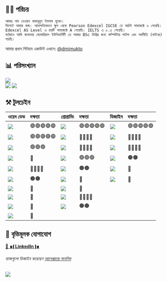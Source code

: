 ## 🙋‍♂️ পরিচয় 
```
আমার নাম দেওয়ান মাকসুদুল ইসলাম মুক্তো। 
সিলেটে আমার জন্ম। আনান্দনিকেতন স্কুল থেকে Pearson Edexcel IGCSE তে আঠটা সাবজেক্টে ৯ পেয়েছি।
Edexcel AS Level এ চারটি সাবজেক্টে A পেয়েছি। IELTS এ ৮.৫ পেয়েছি। 
বর্তমানে আমি কানাডার মেমোরিয়াল ইউনিভার্সিটি তে আমার BSc ডিগ্রির জন্য কম্পিউটার সাইন্স এবং অর্থনীতি (মাইনর) পড়ছি। 
```
আমার প্রধান গিটহাব একাউন্ট এখানে: [@dmimukto](https://github.com/dmimukto)

## 📊 পরিসংখ্যান

![](https://github-profile-summary-cards.vercel.app/api/cards/profile-details?username=dewanmukto-bd&theme=monokai)<br>
![](https://github-profile-summary-cards.vercel.app/api/cards/repos-per-language?username=dewanmukto-bd&theme=monokai)
![](https://github-profile-summary-cards.vercel.app/api/cards/productive-time?username=dewanmukto-bd&theme=monokai)
<br />

## ⚒️ টুলচেইন
|ওয়েব ডেভ|দক্ষতা|প্রোগ্রামিং|দক্ষতা|ডিজাইন|দক্ষতা|
|:---|:---|:---|:---|:---|:---|
|<a href="#"><img src="https://img.shields.io/badge/HTML5-E34F26?style=for-the-badge&logo=html5&logoColor=white" /></a> |🟣🟣🟣🟣🟣|<a href="#"><img src="https://img.shields.io/badge/Python-3776AB?style=for-the-badge&logo=python&logoColor=white" /></a> |🟣🟣🟣🟣🟣|<a href="#"><img src="https://img.shields.io/badge/Canva-%2300C4CC.svg?&style=for-the-badge&logo=Canva&logoColor=white" /></a>|🟣🟣🟣🟣🟣|
|<a href="#"><img src="https://img.shields.io/badge/JavaScript-F7DF1E?style=for-the-badge&logo=javascript&logoColor=black" /></a>|🟣🟣🟣🟣🟣|<a href="#"><img src="https://img.shields.io/badge/Java-ED8B00?style=for-the-badge&logo=java&logoColor=white" /></a> |🔵🔵🔵🔵|<a href="#"><img src="https://img.shields.io/badge/Adobe%20Photoshop-31A8FF?style=for-the-badge&logo=Adobe%20Photoshop&logoColor=black" /></a>|🔵🔵🔵🔵|
|<a href="#"><img src="https://img.shields.io/badge/CSS3-1572B6?style=for-the-badge&logo=css3&logoColor=white" /></a> |🟢🟢🟢|<a href="#"><img src="https://img.shields.io/badge/C-00599C?style=for-the-badge&logo=c&logoColor=white" /></a>|🔵🔵🔵🔵|<a href="#"><img src="https://img.shields.io/badge/gimp-5C5543?style=for-the-badge&logo=gimp&logoColor=white" /></a>|🔵🔵🔵🔵|
|<a href="#"><img src="https://img.shields.io/badge/Flask-000000?style=for-the-badge&logo=flask&logoColor=white" /></a>|🐣|<a href="#"><img src="https://img.shields.io/badge/C%23-239120?style=for-the-badge&logo=c-sharp&logoColor=white" /></a>|🟢🟢🟢|<a href="#"><img src="https://img.shields.io/badge/Inkscape-000000?style=for-the-badge&logo=Inkscape&logoColor=white" /></a>|🟠🟠|
|<a href="#"><img src="https://img.shields.io/badge/MongoDB-4EA94B?style=for-the-badge&logo=mongodb&logoColor=white" /></a>|🔵🔵🔵🔵|<a href="#"><img src="https://img.shields.io/badge/R-276DC3?style=for-the-badge&logo=r&logoColor=white" /></a> |🟠🟠|<a href="#"><img src="https://img.shields.io/badge/Unity-100000?style=for-the-badge&logo=unity&logoColor=white" /></a>|🐣|
|![](https://img.shields.io/badge/Jekyll-CC0000?style=for-the-badge&logo=Jekyll&logoColor=white)|🟠🟠|<a href="#"><img src="https://img.shields.io/badge/Rust-000000?style=for-the-badge&logo=rust&logoColor=white" /></a>|🐣|<a href="#"><img src="https://img.shields.io/badge/blender-%23F5792A.svg?style=for-the-badge&logo=blender&logoColor=white" /></a>|🐣|
|<a href="#"><img src="https://img.shields.io/badge/firebase-ffca28?style=for-the-badge&logo=firebase&logoColor=black" /></a>|🐣|<a href="#"><img src="https://img.shields.io/badge/Go-00ADD8?style=for-the-badge&logo=go&logoColor=white" /></a>|🐣|
|![](https://img.shields.io/badge/React-20232A?style=for-the-badge&logo=react&logoColor=61DAFB)|🐣|![](https://img.shields.io/badge/Node.js-339933?style=for-the-badge&logo=nodedotjs&logoColor=white)|🔵🔵🔵🔵|||
|![](https://img.shields.io/badge/Socket.io-010101?&style=for-the-badge&logo=Socket.io&logoColor=white)|🐣|![](https://img.shields.io/badge/Electron-2B2E3A?style=for-the-badge&logo=electron&logoColor=9FEAF9)|🟠🟠|||
|![](https://img.shields.io/badge/Vue.js-35495E?style=for-the-badge&logo=vuedotjs&logoColor=4FC08D)|🐣|||

## 💼 বৃত্তিমূলক যোগাযোগ
[🔗 **∎⟬ LinkedIn ⟭∎**](https://www.linkedin.com/in/dewanmukto/)

###### ব্যাজগুলো ডিজাইন করেছেন [আলেক্সান্দ্রে সানলিম](https://github.com/alexandresanlim/Badges4-README.md-Profile)

<!-- WOW, YOU'RE ACTUALLY READING THE SOURCE! NO PROBLEM, WE ALL LEARN FROM EXAMPLES ANYWAY. 😄 -->
![](https://komarev.com/ghpvc/?username=dewanmukto-bd)
